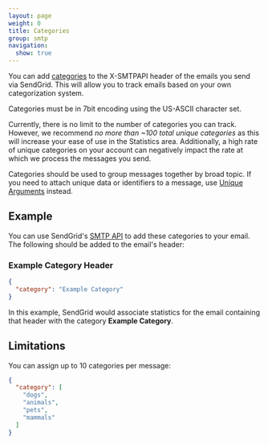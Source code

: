 ```yaml
---
layout: page
weight: 0
title: Categories
group: smtp
navigation:
  show: true
---
```


You can add [categories]({{root_url}}/glossary/categories/) to the X-SMTPAPI header of the emails you send via SendGrid. This will allow you to track emails based on your own categorization system.

<call-out type="warning">

Categories must be in 7bit encoding using the US-ASCII character set.

</call-out>

<call-out>

Currently, there is no limit to the number of categories you can track. However, we recommend *no more than ~100 total unique categories* as this will increase your ease of use in the Statistics area. Additionally, a high rate of unique categories on your account can negatively impact the rate at which we process the messages you send.

</call-out>

<call-out type="warning">

Categories should be used to group messages together by broad topic. If you need to attach unique data or identifiers to a message, use [Unique Arguments]({{root_url}}/for-developers/sending-email/unique-arguments/) instead.

</call-out>

## 	Example

You can use SendGrid's [SMTP API]({{root_url}/for-developers/sending-email/getting-started-smtp/) to add these categories to your email. The following should be added to the email's header:

### Example Category Header
```json
{
  "category": "Example Category"
}
```

In this example, SendGrid would associate statistics for the email containing that header with the category **Example Category**.

## 	Limitations

You can assign up to 10 categories per message:

```json
{
  "category": [
    "dogs",
    "animals",
    "pets",
    "mammals"
  ]
}
```
